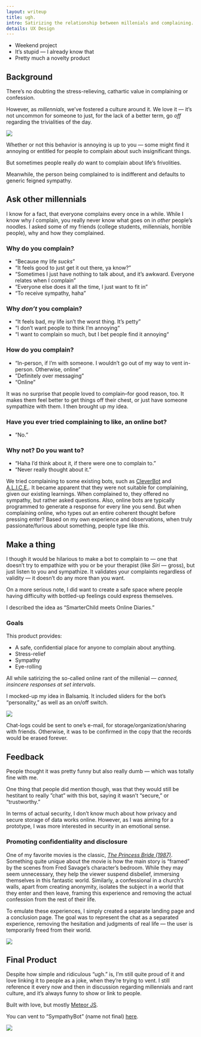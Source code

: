 ```yaml
---
layout: writeup
title: ugh.
intro: Satirizing the relationship between millenials and complaining.
details: UX Design
---
```


- Weekend project
- It’s stupid — I already know that
- Pretty much a novelty product

## Background

There’s no doubting the stress-relieving, cathartic value in complaining or confession. 

However, as *millennials*, we’ve fostered a culture around it. We love it — it’s not uncommon for someone to just, for the lack of a better term, go *off* regarding the trivialities of the day. 

<img src="/files/ugh_background.png" data-action="zoom">

Whether or not this behavior is annoying is up to you — some might find it annoying or entitled for people to complain about such insignificant things. 

But sometimes people really *do* want to complain about life’s frivolities.

Meanwhile, the person being complained to is indifferent and defaults to generic feigned sympathy. 

## Ask other millennials

I know for a fact, that everyone complains every once in a while. While I know why *I* complain, you really never know what goes on in *other* people’s noodles. I asked some of my friends (college students, millennials, horrible people), why and how they complained. 

### Why do you complain? 
- “Because my life *sucks*”
- “It feels good to just get it out there, ya know?”
- “Sometimes I just have nothing to talk about, and it’s awkward. Everyone relates when I complain”
- “Everyone else does it all the time, I just want to fit in”
- “To receive sympathy, haha”

### Why *don’t* you complain?
- “It feels bad, my life isn’t the worst thing. It’s petty”
- “I don’t want people to think I’m annoying“
- “I want to complain so much, but I bet people find it annoying“

### How do you complain?
- “In-person, if I’m with someone. I wouldn’t go out of my way to vent in-person. Otherwise, online”
- ”Definitely over messaging”
- “Online”

It was no surprise that people loved to complain–for good reason, too. It makes them feel better to get things off their chest, or just have someone sympathize with them. I then brought up my idea.

### Have you ever tried complaining to like, an online bot?
- “No.”

### Why not? Do you want to?
- “Haha I’d think about it, if there were one to complain to.”
- “Never really thought about it.”

 We tried complaining to some existing bots, such as <a href='http://www.cleverbot.com/'>CleverBot</a> and <a href='https://www.chatbots.org/chatbot/a.l.i.c.e/'>A.L.I.C.E.</a>. It became apparent that they were not suitable for complaining, given our existing learnings. When complained to, they offered no sympathy, but rather asked questions. Also, online bots are typically programmed to generate a response for every line you send. But when complaining online, who types out an entire coherent thought before pressing enter? Based on my own experience and observations, when truly passionate/furious about something, people 
  type
  like
  *this*.


## Make a thing

I though it would be hilarious to make a bot to complain to — one that doesn’t try to empathize with you or be your therapist (like *Siri* — gross), but just listen to you and sympathize. It validates your complaints regardless of validity — it doesn’t do any more than you want.

On a more serious note, I did want to create a safe space where people having difficulty with bottled-up feelings could express themselves. 

I described the idea as “SmarterChild meets Online Diaries.” 

### Goals
This product provides: 

- A safe, confidential place for anyone to complain about anything.
- Stress-relief
- Sympathy
- Eye-rolling

All while satirizing the so-called online rant of the millenial — *canned, insincere responses at set intervals*. 

I mocked-up my idea in Balsamiq. It included sliders for the bot’s “personality,” as well as an on/off switch.

<img src="/files/ugh_initial.png" data-action="zoom">

Chat-logs could be sent to one’s e-mail, for storage/organization/sharing with friends. Otherwise, it was to be confirmed in the copy that the records would be erased forever.

## Feedback

People thought it was pretty funny but also really dumb — which was totally fine with me.

One thing that people did mention though, was that they would still be hestitant to really ”chat” with this bot, saying it wasn’t “secure,” or “trustworthy.” 

In terms of actual security, I don’t know much about how privacy and secure storage of data works online. However, as I was aiming for a prototype, I was more interested in security in an emotional sense. 

### Promoting confidentiality and disclosure

One of my favorite movies is the classic, [*The Princess Bride (1987)*](http://www.imdb.com/title/tt0093779/). Something quite unique about the movie is how the main story is “framed” by the scenes from Fred Savage’s character’s bedroom. While they may seem unnecessary, they help the viewer suspend disbelief, immersing themselves in this fantastic world. Similarly, a confessional in a church’s walls, apart from creating anonymity, isolates the subject in a world that they enter and then leave, framing this experience and removing the actual confession from the rest of their life.

To emulate these experiences, I simply created a separate landing page and a conclusion page. The goal was to represent the chat as a separated experience, removing the hesitation and judgments of real life — the user is temporarily freed from their world. 

<img src="/files/ugh_landing_end.png" data-action="zoom">


## Final Product

Despite how simple and ridiculous “ugh.” is, I’m still quite proud of it and love linking it to people as a joke, when they’re trying to vent. I still reference it every now and then in discussion regarding millennials and rant culture, and it’s always funny to show or link to people. 

Built with love, but mostly <a href='https://www.meteor.com/'>Meteor JS</a>. 

You can vent to “SympathyBot” (name not final) <a href='/ugh' target='_blank'>here</a>.

<img src="/files/ugh_example_2.gif" data-action="zoom">



































